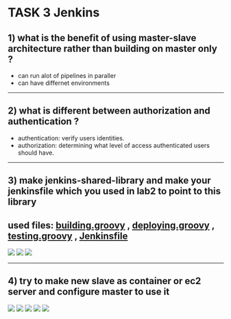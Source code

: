 # TASK 3 Jenkins

## 1) what is the benefit of using master-slave architecture rather than building on master only ?
- can run alot of pipelines in paraller 
- can have differnet environments

----------------------------------------------------------
## 2) what is different between authorization and authentication ?
- authentication: verify users identities.
- authorization:  determining what level of access authenticated users should have.

----------------------------------------------------------
## 3) make jenkins-shared-library and make your jenkinsfile which you used in lab2 to point to this library
## used files: [building.groovy](https://github.com/IbrahimmAdel/DevOps_sprints/blob/main/jenkins/task%203/vars/building.groovy) , [deploying.groovy](https://github.com/IbrahimmAdel/DevOps_sprints/blob/main/jenkins/task%203/vars/deploying.groovy) , [testing.groovy](https://github.com/IbrahimmAdel/DevOps_sprints/blob/main/jenkins/task%203/vars/testing.groovy) , [Jenkinsfile](https://github.com/IbrahimmAdel/DevOps_sprints/blob/main/jenkins/task%203/Jenkinsfile) 
![](https://github.com/IbrahimmAdel/DevOps_sprints/blob/main/jenkins/task%203/screenshots/1.1.png)
![](https://github.com/IbrahimmAdel/DevOps_sprints/blob/main/jenkins/task%203/screenshots/1.2.png)
![](https://github.com/IbrahimmAdel/DevOps_sprints/blob/main/jenkins/task%203/screenshots/1.3.png)


----------------------------------------------------------
## 4) try to make new slave as container or ec2 server and configure master to use it
![](https://github.com/IbrahimmAdel/DevOps_sprints/blob/main/jenkins/task%203/screenshots/2.1.png)
![](https://github.com/IbrahimmAdel/DevOps_sprints/blob/main/jenkins/task%203/screenshots/2.2.png)
![](https://github.com/IbrahimmAdel/DevOps_sprints/blob/main/jenkins/task%203/screenshots/2.3.png)
![](https://github.com/IbrahimmAdel/DevOps_sprints/blob/main/jenkins/task%203/screenshots/2.4.png)
![](https://github.com/IbrahimmAdel/DevOps_sprints/blob/main/jenkins/task%203/screenshots/2.5.png)


